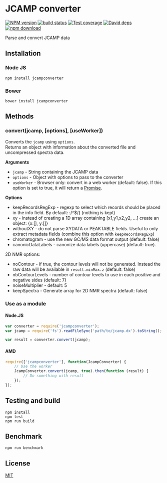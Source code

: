 # JCAMP converter

  [![NPM version][npm-image]][npm-url]
  [![build status][travis-image]][travis-url]
  [![Test coverage][codecov-image]][codecov-url]
  [![David deps][david-image]][david-url]
  [![npm download][download-image]][download-url]
  
Parse and convert JCAMP data

## Installation

### Node JS

`npm install jcampconverter`

### Bower

`bower install jcampconverter`

## Methods

### convert(jcamp, [options], [useWorker])

Converts the `jcamp` using `options`.  
Returns an object with information about the converted file and uncompressed spectra data.

__Arguments__

* `jcamp` - String containing the JCAMP data
* `options` - Object with options to pass to the converter
* `useWorker` - Browser only: convert in a web worker (default: false). If this option is set to true, it will return a [Promise](https://developer.mozilla.org/en/docs/Web/JavaScript/Reference/Global_Objects/Promise).

__Options__

* keepRecordsRegExp - regexp to select which records should be placed in the info field. By default: :/^$/} (nothing is kept)
* xy - instead of creating a 1D array containing [x1,y1,x2,y2, ...] create an object: {x:[], y:[]}
* withoutXY - do not parse XYDATA or PEAKTABLE fields. Useful to only extract metadata fields (combine this option with `keepRecordsRegExp`)
* chromatogram - use the new GC/MS data format output (default: false)
* canonicDataLabels - canonize data labels (uppercase) (default: true).


2D NMR options:
* noContour - if true, the contour levels will not be generated. Instead the raw data will be available in `result.minMax.z` (default: false)
* nbContourLevels - number of contour levels to use in each positive and negative sides (default: 7)
* noiseMultiplier - default: 5
* keepSpectra - Generate array for 2D NMR spectra (default: false)

### Use as a module

#### Node.JS

```javascript
var converter = require('jcampconverter');
var jcamp = require('fs').readFileSync('path/to/jcamp.dx').toString();

var result = converter.convert(jcamp);
```

#### AMD

```javascript
require(['jcampconverter'], function(JcampConverter) {
    // Use the worker
    JcampConverter.convert(jcamp, true).then(function (result) {
        // Do something with result
    });
});
```

## Testing and build

```
npm install
npm test
npm run build
```

## Benchmark

```
npm run benchmark
```

## License

[MIT](./LICENSE)

[npm-image]: https://img.shields.io/npm/v/jcampconverter.svg?style=flat-square
[npm-url]: https://www.npmjs.com/package/jcampconverter
[travis-image]: https://img.shields.io/travis/cheminfo-js/jcampconverter/master.svg?style=flat-square
[travis-url]: https://travis-ci.org/cheminfo-js/jcampconverter
[codecov-image]: https://img.shields.io/codecov/c/github/cheminfo-js/jcampconverter.svg?style=flat-square
[codecov-url]: https://codecov.io/gh/cheminfo-js/jcampconverter
[david-image]: https://img.shields.io/david/cheminfo-js/jcampconverter.svg?style=flat-square
[david-url]: https://david-dm.org/cheminfo-js/jcampconverter
[download-image]: https://img.shields.io/npm/dm/jcampconverter.svg?style=flat-square
[download-url]: https://www.npmjs.com/package/jcampconverter
